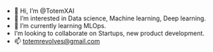 - 👋 Hi, I’m @TotemXAI
- 👀 I’m interested in Data science, Machine learning, Deep learning. 
- 🌱 I’m currently learning MLOps.
-  I’m looking to collaborate on Startups, new product development. 
- 📫 totemrevolves@gmail.com

<!---
TotemXAI/TotemXAI is a ✨ special ✨ repository because its `README.md` (this file) appears on your GitHub profile.
You can click the Preview link to take a look at your changes.
--->
